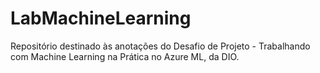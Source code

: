 # LabMachineLearning
Repositório destinado às anotações do Desafio de Projeto - Trabalhando com Machine Learning na Prática no Azure ML, da DIO.
